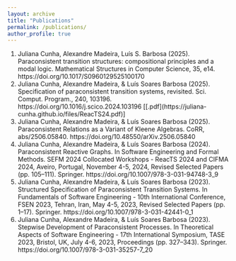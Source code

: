 ```yaml
---
layout: archive
title: "Publications"
permalink: /publications/
author_profile: true
---
```



<ol>
  <!--Sep 2025: Falta o extended do Reacts quando sair e falta o artigo dos automatos um dia que seja aceite-->
<!-- MSCS-->
  <li>Juliana Cunha, Alexandre Madeira, Luís S. Barbosa (2025). Paraconsistent transition structures: compositional principles and a modal logic. Mathematical Structures in Computer Science, 35, e14. https://doi.org/10.1017/S0960129525100170 </li>  
<!--FSEN 23 extended-->
  <li>Juliana Cunha, Alexandre Madeira, & Luís Soares Barbosa (2025). Specification of paraconsistent transition systems, revisited. Sci. Comput. Program., 240, 103196. https://doi.org/10.1016/j.scico.2024.103196  [[.pdf](https://juliana-cunha.github.io/files/ReacTS24.pdf)] </li>
<!-- LSFA24-->
  <li>Juliana Cunha, Alexandre Madeira, & Luís Soares Barbosa (2025). Paraconsistent Relations as a Variant of Kleene Algebras. CoRR, abs/2506.05840. https://doi.org/10.48550/arXiv.2506.05840</li>
<!--ReacTS24-->
  <li>Juliana Cunha, Alexandre Madeira, & Luís Soares Barbosa (2024). Paraconsistent Reactive Graphs. In Software Engineering and Formal Methods. SEFM 2024 Collocated Workshops - ReacTS 2024 and CIFMA 2024, Aveiro, Portugal, November 4-5, 2024, Revised Selected Papers (pp. 105–111). Springer. https://doi.org/10.1007/978-3-031-94748-3_9</li>
<!--FSEN23-->
  <li>Juliana Cunha, Alexandre Madeira, & Luís Soares Barbosa (2023). Structured Specification of Paraconsistent Transition Systems. In Fundamentals of Software Engineering - 10th International Conference, FSEN 2023, Tehran, Iran, May 4-5, 2023, Revised Selected Papers (pp. 1–17). Springer. https://doi.org/10.1007/978-3-031-42441-0_1 </li>
<!--TASE 23-->
  <li>Juliana Cunha, Alexandre Madeira, & Luís Soares Barbosa (2023). Stepwise Development of Paraconsistent Processes. In Theoretical Aspects of Software Engineering - 17th International Symposium, TASE 2023, Bristol, UK, July 4-6, 2023, Proceedings (pp. 327–343). Springer. https://doi.org/10.1007/978-3-031-35257-7_20</li>
</ol>
